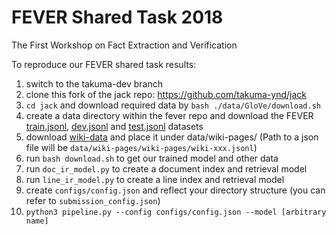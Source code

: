 # FEVER Shared Task 2018
The First Workshop on Fact Extraction and Verification

To reproduce our FEVER shared task results:

1. switch to the takuma-dev branch
2. clone this fork of the jack repo: https://github.com/takuma-ynd/jack
3. `cd jack` and download required data by `bash ./data/GloVe/download.sh`
4. create a data directory within the fever repo and download the FEVER [train.jsonl](https://s3-eu-west-1.amazonaws.com/fever.public/train.jsonl), [dev.jsonl](https://s3-eu-west-1.amazonaws.com/fever.public/shared_task_dev.jsonl) and [test.jsonl](https://s3-eu-west-1.amazonaws.com/fever.public/shared_task_test.jsonl) datasets
5. download [wiki-data](https://s3-eu-west-1.amazonaws.com/fever.public/wiki-pages.zip) and place it under data/wiki-pages/ (Path to a json file will be `data/wiki-pages/wiki-pages/wiki-xxx.jsonl`)
6. run `bash download.sh` to get our trained model and other data
7. run `doc_ir_model.py` to create a document index and retrieval model
8. run `line_ir_model.py` to create a line index and retrieval model
9. create `configs/config.json` and reflect your directory structure (you can refer to `submission_config.json`)
10. `python3 pipeline.py --config configs/config.json --model [arbitrary name]`
